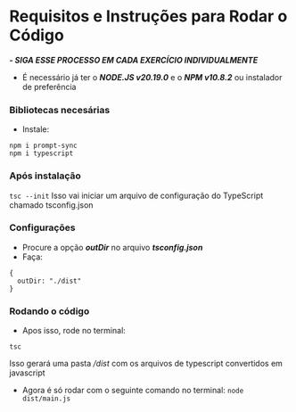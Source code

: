 # Requisitos e Instruções para Rodar o Código
___- SIGA ESSE PROCESSO EM CADA EXERCÍCIO INDIVIDUALMENTE___
- É necessário já ter o ___NODE.JS v20.19.0___ e o ___NPM v10.8.2___ ou instalador de preferência
### Bibliotecas necesárias
- Instale:  
```NPM
npm i prompt-sync
npm i typescript
```
### Após instalação
`tsc --init`   Isso vai iniciar um arquivo de configuração do TypeScript chamado tsconfig.json

### Configurações
 - Procure a opção ___outDir___ no arquivo ___tsconfig.json___
 - Faça:
```TS
{
  outDir: "./dist"
}
```
### Rodando o código
- Apos isso, rode no terminal:  


`tsc`

Isso gerará uma pasta _/dist_ com os arquivos de typescript convertidos em javascript


- Agora é só rodar com o seguinte comando no terminal:
  `node dist/main.js`
